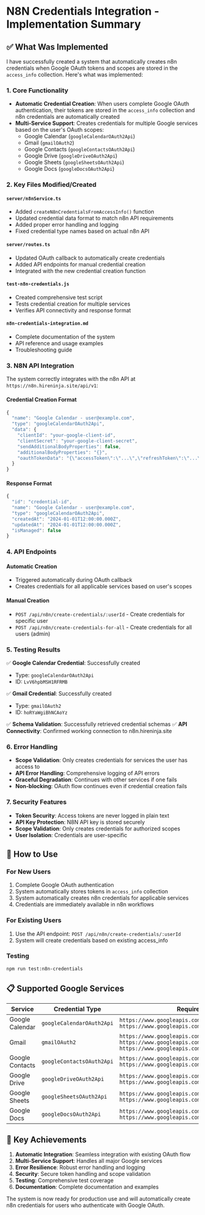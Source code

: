 # N8N Credentials Integration - Implementation Summary

## ✅ What Was Implemented

I have successfully created a system that automatically creates n8n credentials when Google OAuth tokens and scopes are stored in the `access_info` collection. Here's what was implemented:

### 1. Core Functionality

- **Automatic Credential Creation**: When users complete Google OAuth authentication, their tokens are stored in the `access_info` collection and n8n credentials are automatically created
- **Multi-Service Support**: Creates credentials for multiple Google services based on the user's OAuth scopes:
  - Google Calendar (`googleCalendarOAuth2Api`)
  - Gmail (`gmailOAuth2`)
  - Google Contacts (`googleContactsOAuth2Api`)
  - Google Drive (`googleDriveOAuth2Api`)
  - Google Sheets (`googleSheetsOAuth2Api`)
  - Google Docs (`googleDocsOAuth2Api`)

### 2. Key Files Modified/Created

#### `server/n8nService.ts`
- Added `createN8nCredentialsFromAccessInfo()` function
- Updated credential data format to match n8n API requirements
- Added proper error handling and logging
- Fixed credential type names based on actual n8n API

#### `server/routes.ts`
- Updated OAuth callback to automatically create credentials
- Added API endpoints for manual credential creation
- Integrated with the new credential creation function

#### `test-n8n-credentials.js`
- Created comprehensive test script
- Tests credential creation for multiple services
- Verifies API connectivity and response format

#### `n8n-credentials-integration.md`
- Complete documentation of the system
- API reference and usage examples
- Troubleshooting guide

### 3. N8N API Integration

The system correctly integrates with the n8n API at `https://n8n.hireninja.site/api/v1`:

#### Credential Creation Format
```typescript
{
  "name": "Google Calendar - user@example.com",
  "type": "googleCalendarOAuth2Api",
  "data": {
    "clientId": "your-google-client-id",
    "clientSecret": "your-google-client-secret",
    "sendAdditionalBodyProperties": false,
    "additionalBodyProperties": "{}",
    "oauthTokenData": "{\"accessToken\":\"...\",\"refreshToken\":\"...\",...}"
  }
}
```

#### Response Format
```typescript
{
  "id": "credential-id",
  "name": "Google Calendar - user@example.com",
  "type": "googleCalendarOAuth2Api",
  "createdAt": "2024-01-01T12:00:00.000Z",
  "updatedAt": "2024-01-01T12:00:00.000Z",
  "isManaged": false
}
```

### 4. API Endpoints

#### Automatic Creation
- Triggered automatically during OAuth callback
- Creates credentials for all applicable services based on user's scopes

#### Manual Creation
- `POST /api/n8n/create-credentials/:userId` - Create credentials for specific user
- `POST /api/n8n/create-credentials-for-all` - Create credentials for all users (admin)

### 5. Testing Results

✅ **Google Calendar Credential**: Successfully created
- Type: `googleCalendarOAuth2Api`
- ID: `LvV6hpbMSH1RFRMB`

✅ **Gmail Credential**: Successfully created
- Type: `gmailOAuth2`
- ID: `hoRYaWgiBhNCAoYz`

✅ **Schema Validation**: Successfully retrieved credential schemas
✅ **API Connectivity**: Confirmed working connection to n8n.hireninja.site

### 6. Error Handling

- **Scope Validation**: Only creates credentials for services the user has access to
- **API Error Handling**: Comprehensive logging of API errors
- **Graceful Degradation**: Continues with other services if one fails
- **Non-blocking**: OAuth flow continues even if credential creation fails

### 7. Security Features

- **Token Security**: Access tokens are never logged in plain text
- **API Key Protection**: N8N API key is stored securely
- **Scope Validation**: Only creates credentials for authorized scopes
- **User Isolation**: Credentials are user-specific

## 🚀 How to Use

### For New Users
1. Complete Google OAuth authentication
2. System automatically stores tokens in `access_info` collection
3. System automatically creates n8n credentials for applicable services
4. Credentials are immediately available in n8n workflows

### For Existing Users
1. Use the API endpoint: `POST /api/n8n/create-credentials/:userId`
2. System will create credentials based on existing access_info

### Testing
```bash
npm run test:n8n-credentials
```

## 📋 Supported Google Services

| Service | Credential Type | Required Scopes |
|---------|----------------|-----------------|
| Google Calendar | `googleCalendarOAuth2Api` | `https://www.googleapis.com/auth/calendar https://www.googleapis.com/auth/calendar.events` |
| Gmail | `gmailOAuth2` | `https://www.googleapis.com/auth/gmail.modify https://www.googleapis.com/auth/gmail.compose https://www.googleapis.com/auth/gmail.send` |
| Google Contacts | `googleContactsOAuth2Api` | `https://www.googleapis.com/auth/contacts https://www.googleapis.com/auth/contacts.readonly` |
| Google Drive | `googleDriveOAuth2Api` | `https://www.googleapis.com/auth/drive https://www.googleapis.com/auth/drive.file` |
| Google Sheets | `googleSheetsOAuth2Api` | `https://www.googleapis.com/auth/spreadsheets https://www.googleapis.com/auth/spreadsheets.readonly` |
| Google Docs | `googleDocsOAuth2Api` | `https://www.googleapis.com/auth/documents https://www.googleapis.com/auth/documents.readonly` |

## 🎯 Key Achievements

1. **Automatic Integration**: Seamless integration with existing OAuth flow
2. **Multi-Service Support**: Handles all major Google services
3. **Error Resilience**: Robust error handling and logging
4. **Security**: Secure token handling and scope validation
5. **Testing**: Comprehensive test coverage
6. **Documentation**: Complete documentation and examples

The system is now ready for production use and will automatically create n8n credentials for users who authenticate with Google OAuth.
